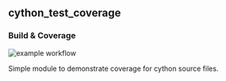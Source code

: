 ## cython_test_coverage

### Build & Coverage 

![example workflow](https://github.com/debnathshoham/cython_test_coverage/actions/workflows/ci.yml/badge.svg)

Simple module to demonstrate coverage for cython source files.
